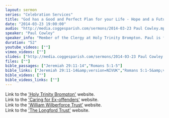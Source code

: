 ```yaml
---
layout: sermon
series: "Celebration Services"
title: "God has a Good and Perfect Plan for your Life - Hope and a Future."
date: "2014-03-23 19:00:00"
audio: "http://media.coggesparish.com/sermons/2014-03-23 Paul Cowley.mp3"
speaker: "Paul Cowley"
speaker_info: "Member of the Clergy at Holy Trinity Brompton. Paul is founder of 'Caring For Ex-offenders', the Director of the 'William Wilberforce Trust' and was recently awarded a lifetime achievement award by the 'Longford Trust' for his work transforming the lives of those in prison."
duration: "52"
youtube_videos: [""]
vimeo_videos: [""]
slides: ["http://media.coggesparish.com/sermons/2014-03-23 Paul Cowley.pdf"]
files: [""]
bible_passages: ["Jeremiah 29:11-14","Romans 5:1-5"]
bible_links: ["Jeremiah 29:11-14&amp;version=NIVUK","Romans 5:1-5&amp;version=NIVUK"]
bible_videos: [""]
bible_videos_links: [""]
---
```


Link to the ['Holy Trinity Brompton'](http://www.htb.org.uk/ "Opens a link to the 'Holy Trinity Brompton' website.") website.<br>
Link to the ['Caring for Ex-offenders'](http://www.caringforexoffenders.org/ "Opens a link to the 'Caring for Ex-offenders' website.") website.<br>
Link to the ['William Wilberforce Trust'](http://www.williamwilberforcetrust.org/ "Opens a link to the 'William Wilberforce Trust' website.") website.<br>
Link to the ['The Longford Trust'](http://www.longfordtrust.org/ "Opens a link to the 'The Longford Trust' website.") website.
